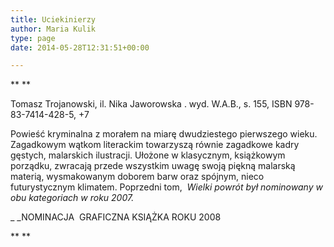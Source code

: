 ```yaml
---
title: Uciekinierzy
author: Maria Kulik
type: page
date: 2014-05-28T12:31:51+00:00

---
```

** **

Tomasz Trojanowski, il. Nika Jaworowska . wyd. W.A.B., s. 155, ISBN 978-83-7414-428-5, +7

Powieść kryminalna z morałem na miarę dwudziestego pierwszego wieku. Zagadkowym wątkom literackim towarzyszą równie zagadkowe kadry gęstych, malarskich ilustracji. Ułożone w klasycznym, książkowym porządku, zwracają przede wszystkim uwagę swoją piękną malarską materią, wysmakowanym doborem barw oraz spójnym, nieco futurystycznym klimatem. Poprzedni tom,  _Wielki powrót _był nominowany w obu kategoriach w roku 2007_._

_ _NOMINACJA  GRAFICZNA KSIĄŻKA ROKU 2008

** **